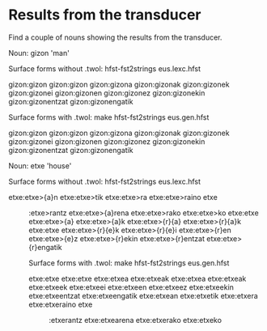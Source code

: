 # Results from the transducer 

Find a couple of nouns showing the results from the transducer. 

Noun: gizon 'man'   

Surface forms without .twol:
hfst-fst2strings eus.lexc.hfst

gizon<n><indef>:gizon
gizon<n><abs>:gizon
gizon<n><def><sing>:gizona
gizon<n><def><pl>:gizonak
gizon<n><erg>:gizonek
gizon<n><dat>:gizonei
gizon<n><gen>:gizonen
gizon<n><inst>:gizonez
gizon<n><com>:gizonekin
gizon<n><ben>:gizonentzat
gizon<n><csl>:gizonengatik

Surface forms with .twol:
make
hfst-fst2strings eus.gen.hfst

gizon<n><indef>:gizon
gizon<n><abs>:gizon
gizon<n><def><sing>:gizona
gizon<n><def><pl>:gizonak
gizon<n><erg>:gizonek
gizon<n><dat>:gizonei
gizon<n><gen>:gizonen
gizon<n><inst>:gizonez
gizon<n><com>:gizonekin
gizon<n><ben>:gizonentzat
gizon<n><csl>:gizonengatik


Noun: etxe 'house' 

Surface forms without .twol: 
hfst-fst2strings eus.lexc.hfst 

etxe<n><ine>:etxe>{a}n
etxe<n><ela>:etxe>tik
etxe<n><all>:etxe>ra
etxe<n><ter>:etxe>raino
etxe<n><dir>:etxe>rantz
etxe<n><lgen>:etxe>{a}rena
etxe<n><dest>:etxe>rako
etxe<n><igen>:etxe>ko
etxe<n><indef>:etxe
etxe<n><def><sing>:etxe>{a}
etxe<n><def><pl>:etxe>{a}k
etxe<n><def><sing>:etxe>{r}{a}
etxe<n><def><pl>:etxe>{r}{a}k
etxe<n><abs>:etxe
etxe<n><erg>:etxe>{r}{e}k
etxe<n><dat>:etxe>{r}{e}i
etxe<n><gen>:etxe>{r}en
etxe<n><inst>:etxe>{e}z
etxe<n><com>:etxe>{r}ekin
etxe<n><ben>:etxe>{r}entzat
etxe<n><csl>:etxe>{r}engatik

Surface forms with .twol:
make
hfst-fst2strings eus.gen.hfst  

etxe<n><indef>:etxe
etxe<n><abs>:etxe
etxe<n><def><sing>:etxea
etxe<n><def><pl>:etxeak
etxe<n><def><sing>:etxea
etxe<n><def><pl>:etxeak
etxe<n><erg>:etxeek
etxe<n><dat>:etxeei
etxe<n><gen>:etxeen
etxe<n><inst>:etxeez
etxe<n><com>:etxeekin
etxe<n><ben>:etxeentzat
etxe<n><csl>:etxeengatik
etxe<n><ine>:etxean
etxe<n><ela>:etxetik
etxe<n><all>:etxera
etxe<n><ter>:etxeraino
etxe<n><dir>:etxerantz
etxe<n><lgen>:etxearena
etxe<n><dest>:etxerako
etxe<n><igen>:etxeko

